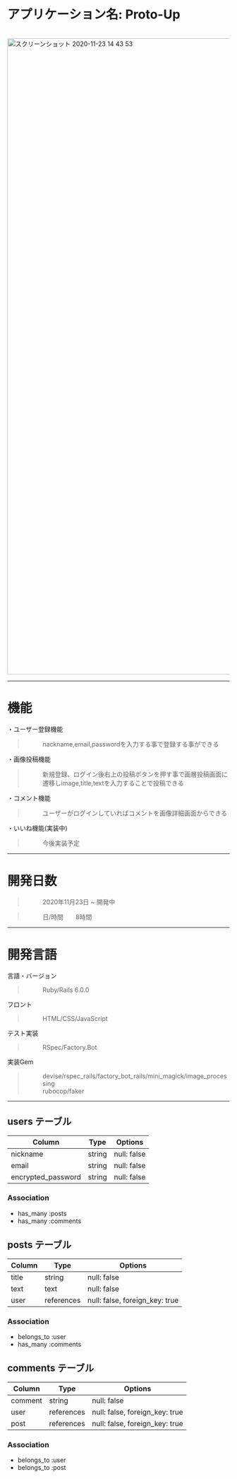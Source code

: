 <h1>アプリケーション名:   Proto-Up</h1><br>

<img width="1440" alt="スクリーンショット 2020-11-23 14 43 53" src="https://user-images.githubusercontent.com/72425802/101112351-6ec21a80-3620-11eb-9163-bcf2b4ef8c57.png">

 -------------------------------------
<h1>機能</h1>
<dl>
 <dt>・ユーザー登録機能</dt>
 
 ><dd>nackname,email,passwordを入力する事で登録する事ができる</dd>
 
 <dt>・画像投稿機能</dt>
 
 ><dd>新規登録、ログイン後右上の投稿ボタンを押す事で画層投稿画面に遷移しimage,title,textを入力することで投稿できる</dd>
 
 <dt>・コメント機能</dt>
 
 ><dd>ユーザーがログインしていればコメントを画像詳細画面からできる</dd>
 
 <dt>・いいね機能(実装中)</dt>
 
 ><dd>今後実装予定</dd>
 
</dl>

 -------------------------------------
<h1>開発日数</h1>
<dl>
 
 ><dd>2020年11月23日 ~ 開発中</dd>
 
 ><dd>日/時間　　8時間</dd>
 
</dl>
 
 -------------------------------------
<h1>開発言語</h1>
<dl>
  <dt>言語・バージョン</dt>
 
  ><dd>Ruby/Rails 6.0.0</dd>
  
  <dt>フロント</dt>
  
  ><dd>HTML/CSS/JavaScript</dd>
  
  <dt>テスト実装</dt>
  
  ><dd>RSpec/Factory.Bot</dd>
  
  <dt>実装Gem</dt>
  
  
  ><dd>devise/rspec_rails/factory_bot_rails/mini_magick/image_processing</dd>
  ><dd>rubocop/faker</dd>
  
</dl>

  -------------------------------------
## users テーブル

| Column             | Type       | Options     |
| ----------         | ------     | ----------- |
| nickname           | string     | null: false |
| email              | string     | null: false |
| encrypted_password | string     | null: false |

### Association
- has_many   :posts
- has_many   :comments

## posts テーブル

| Column   | Type       | Options      |
| ---------| --------   | ------------ |
| title    | string     | null: false  |
| text     | text       | null: false  |
| user     | references | null: false, foreign_key: true |

### Association
- belongs_to :user
- has_many   :comments

## comments テーブル

| Column   | Type       | Options      |
| ---------| --------   | ------------ |
| comment  | string     | null: false  |
| user     | references | null: false, foreign_key: true |
| post     | references | null: false, foreign_key: true |

### Association
- belongs_to :user
- belongs_to :post
